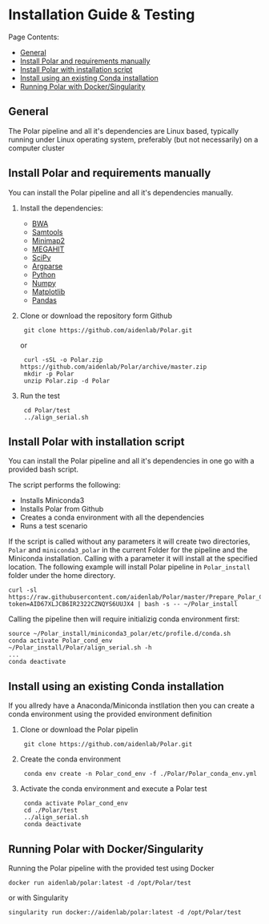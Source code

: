 # Installation Guide & Testing

Page Contents:

* [General](#1-general)
* [Install Polar and requirements manually](#2-manual)
* [Install Polar with installation script](#3-install-script)
* [Install using an existing Conda installation](#4-conda)
* [Running Polar with Docker/Singularity](#5-docker)

## General

The Polar pipeline and all it's dependencies are Linux based, typically running under Linux operating system, preferably (but not necessarily) on a computer cluster

## Install Polar and requirements manually

You can install the Polar pipeline and all it's dependencies manually.

1. Install the dependencies:

    * [BWA](https://github.com/lh3/bwa)
    * [Samtools](http://www.htslib.org/download)
    * [Minimap2](https://github.com/lh3/minimap2)
    * [MEGAHIT](https://github.com/voutcn/megahit)
    * [SciPy](https://www.scipy.org/install.html)
    * [Argparse](https://pypi.org/project/argparse/)
    * [Python](https://www.python.org/downloads/)
    * [Numpy](https://github.com/numpy/numpy)
    * [Matplotlib](https://github.com/matplotlib/matplotlib)
    * [Pandas](https://github.com/pandas-dev/pandas)

2. Clone or download the repository form Github

        git clone https://github.com/aidenlab/Polar.git

    or

        curl -sSL -o Polar.zip https://github.com/aidenlab/Polar/archive/master.zip
        mkdir -p Polar
        unzip Polar.zip -d Polar

3. Run the test

        cd Polar/test
        ../align_serial.sh

## Install Polar with installation script

You can install the Polar pipeline and all it's dependencies in one go with a provided bash script.

The script performs the following:

* Installs Miniconda3
* Installs Polar from Github
* Creates a conda environment with all the dependencies
* Runs a test scenario

If the script is called without any parameters it will create two directories, `Polar` and `miniconda3_polar` in the current Folder for the pipeline and the Miniconda installation. Calling with a parameter it will install at the specified location. The following example will install Polar pipeline in `Polar_install` folder under the home directory.

    curl -sl https://raw.githubusercontent.com/aidenlab/Polar/master/Prepare_Polar_Conda_Env.sh?token=AID67XLJCB6IR2322CZNQYS6UUJX4 | bash -s -- ~/Polar_install

Calling the pipeline then will require initializig conda environment first:

    source ~/Polar_install/miniconda3_polar/etc/profile.d/conda.sh
    conda activate Polar_cond_env
    ~/Polar_install/Polar/align_serial.sh -h
    ...
    conda deactivate

## Install using an existing Conda installation

If you allredy have a Anaconda/Miniconda instllation then you can create a conda environment using the provided environment definition

1. Clone or download the Polar pipelin

        git clone https://github.com/aidenlab/Polar.git

2. Create the conda environment

        conda env create -n Polar_cond_env -f ./Polar/Polar_conda_env.yml

3. Activate the conda environment and execute a Polar test

        conda activate Polar_cond_env    
        cd ./Polar/test
        ../align_serial.sh
        conda deactivate

## Running Polar with Docker/Singularity

Running the Polar pipeline with the provided test using Docker

    docker run aidenlab/polar:latest -d /opt/Polar/test

or with Singularity

    singularity run docker://aidenlab/polar:latest -d /opt/Polar/test